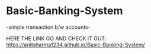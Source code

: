 # Basic-Banking-System
-simple transaction b/w accounts-

HERE THE LINK GO AND CHECK IT OUT: https://arjitsharma1234.github.io/Basic-Banking-System/
